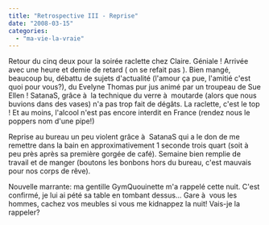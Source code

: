 ```yaml
---
title: "Retrospective III - Reprise"
date: "2008-03-15"
categories: 
  - "ma-vie-la-vraie"
---
```


Retour du cinq deux pour la soirée raclette chez Claire. Géniale ! Arrivée avec une heure et demie de retard ( on se refait pas ). Bien mangé, beaucoup bu, débattu de sujets d'actualité (l'amour ça pue, l'amitié c'est quoi pour vous?), du Evelyne Thomas pur jus animé par un troupeau de Sue Ellen ! SatanaS, grâce à  la technique du verre à  moutarde (alors que nous buvions dans des vases) n'a pas trop fait de dégâts. La raclette, c'est le top ! Et au moins, l'alcool n'est pas encore interdit en France (rendez nous le poppers nom d'une pipe!)

Reprise au bureau un peu violent grâce à  SatanaS qui a le don de me remettre dans la bain en approximativement 1 seconde trois quart (soit à  peu près après sa première gorgée de café). Semaine bien remplie de travail et de manger (boutons les bonbons hors du bureau, c'est mauvais pour nos corps de rêve).

Nouvelle marrante: ma gentille GymQuouinette m'a rappelé cette nuit. C'est confirmé, je lui ai pété sa table en tombant dessus... Gare à  vous les hommes, cachez vos meubles si vous me kidnappez la nuit! Vais-je la rappeler?
